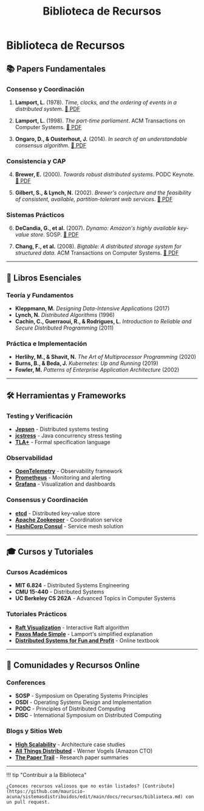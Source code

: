 ﻿---
title: "Biblioteca de Recursos"
description: "Papers fundamentales, libros y herramientas para sistemas distribuidos"
nav_order: 1
---

# Biblioteca de Recursos

## 📚 Papers Fundamentales

### Consenso y Coordinación

1. **Lamport, L.** (1978). *Time, clocks, and the ordering of events in a distributed system*. [📄 PDF](https://lamport.azurewebsites.net/pubs/time-clocks.pdf)

2. **Lamport, L.** (1998). *The part-time parliament*. ACM Transactions on Computer Systems. [📄 PDF](https://lamport.azurewebsites.net/pubs/lamport-paxos.pdf)

3. **Ongaro, D., & Ousterhout, J.** (2014). *In search of an understandable consensus algorithm*. [📄 PDF](https://raft.github.io/raft.pdf)

### Consistencia y CAP

4. **Brewer, E.** (2000). *Towards robust distributed systems*. PODC Keynote. [📄 PDF](https://people.eecs.berkeley.edu/~brewer/cs262b-2004/PODC-keynote.pdf)

5. **Gilbert, S., & Lynch, N.** (2002). *Brewer's conjecture and the feasibility of consistent, available, partition-tolerant web services*. [📄 PDF](https://users.ece.cmu.edu/~adrian/731-sp04/readings/GL-cap.pdf)

### Sistemas Prácticos

6. **DeCandia, G., et al.** (2007). *Dynamo: Amazon's highly available key-value store*. SOSP. [📄 PDF](https://www.allthingsdistributed.com/files/amazon-dynamo-sosp2007.pdf)

7. **Chang, F., et al.** (2008). *Bigtable: A distributed storage system for structured data*. ACM Transactions on Computer Systems. [📄 PDF](https://static.googleusercontent.com/media/research.google.com/en//archive/bigtable-osdi06.pdf)

---

## 📖 Libros Esenciales

### Teoría y Fundamentos

- **Kleppmann, M.** *Designing Data-Intensive Applications* (2017)
- **Lynch, N.** *Distributed Algorithms* (1996) 
- **Cachin, C., Guerraoui, R., & Rodrigues, L.** *Introduction to Reliable and Secure Distributed Programming* (2011)

### Práctica e Implementación

- **Herlihy, M., & Shavit, N.** *The Art of Multiprocessor Programming* (2020)
- **Burns, B., & Beda, J.** *Kubernetes: Up and Running* (2019)
- **Fowler, M.** *Patterns of Enterprise Application Architecture* (2002)

---

## 🛠️ Herramientas y Frameworks

### Testing y Verificación

- [**Jepsen**](https://github.com/jepsen-io/jepsen) - Distributed systems testing
- [**jcstress**](https://github.com/openjdk/jcstress) - Java concurrency stress testing
- [**TLA+**](https://lamport.azurewebsites.net/tla/tla.html) - Formal specification language

### Observabilidad

- [**OpenTelemetry**](https://opentelemetry.io/) - Observability framework
- [**Prometheus**](https://prometheus.io/) - Monitoring and alerting
- [**Grafana**](https://grafana.com/) - Visualization and dashboards

### Consensus y Coordinación

- [**etcd**](https://github.com/etcd-io/etcd) - Distributed key-value store
- [**Apache Zookeeper**](https://zookeeper.apache.org/) - Coordination service
- [**HashiCorp Consul**](https://www.consul.io/) - Service mesh solution

---

## 🎓 Cursos y Tutoriales

### Cursos Académicos

- **MIT 6.824** - Distributed Systems Engineering
- **CMU 15-440** - Distributed Systems  
- **UC Berkeley CS 262A** - Advanced Topics in Computer Systems

### Tutoriales Prácticos

- [**Raft Visualization**](http://thesecretlivesofdata.com/raft/) - Interactive Raft algorithm
- [**Paxos Made Simple**](https://lamport.azurewebsites.net/pubs/paxos-simple.pdf) - Lamport's simplified explanation
- [**Distributed Systems for Fun and Profit**](http://book.mixu.net/distsys/) - Online textbook

---

## 🔗 Comunidades y Recursos Online

### Conferences

- **SOSP** - Symposium on Operating Systems Principles
- **OSDI** - Operating Systems Design and Implementation  
- **PODC** - Principles of Distributed Computing
- **DISC** - International Symposium on Distributed Computing

### Blogs y Sitios Web

- [**High Scalability**](http://highscalability.com/) - Architecture case studies
- [**All Things Distributed**](https://www.allthingsdistributed.com/) - Werner Vogels (Amazon CTO)
- [**The Paper Trail**](https://www.the-paper-trail.org/) - Research paper summaries

---

!!! tip "Contribuir a la Biblioteca"
    
    ¿Conoces recursos valiosos que no están listados? [Contribute](https://github.com/mauricio-acuna/sistemasdistribuidos/edit/main/docs/recursos/biblioteca.md) con un pull request.
